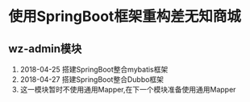 # 使用SpringBoot框架重构差无知商城

## wz-admin模块
1. 2018-04-25 搭建SpringBoot整合mybatis框架
2. 2018-04-27 搭建SpringBoot整合Dubbo框架
3. 这一模块暂时不使用通用Mapper,在下一个模块准备使用通用Mapper



